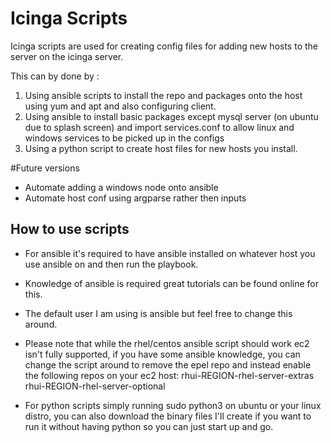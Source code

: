 <h1> Icinga Scripts </h1>

Icinga scripts are used for creating config files for adding new hosts to the server on the icinga server.

This can by done by :
1) Using ansible scripts to install the repo and packages onto the host using yum and apt and also configuring client.
2) Using ansible to install basic packages except mysql server (on ubuntu due to splash screen) and import services.conf
to allow linux and windows services to be picked up in the configs
2) Using a python script to create host files for new hosts you install.

#Future versions
* Automate adding a windows node onto ansible
* Automate host conf using argparse rather then inputs

<h2> How to use scripts </h2>

* For ansible it's required to have ansible installed on whatever host you use ansible on and then run the playbook.
* Knowledge of ansible is required great tutorials can be found online for this.
* The default user I am using is ansible but feel free to change this around.
* Please note that while the rhel/centos ansible script should work ec2 isn't fully supported, if you have some ansible knowledge,
you can change the script around to remove the epel repo and instead enable the following repos on your ec2 host:
rhui-REGION-rhel-server-extras 
rhui-REGION-rhel-server-optional

* For python scripts simply running sudo python3 on ubuntu or your linux distro, you can also download the binary files
I'll create if you want to run it without having python so you can just start up and go.  